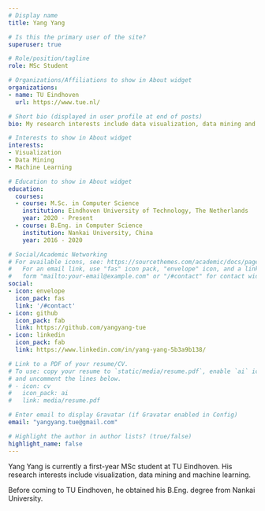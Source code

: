 ```yaml
---
# Display name
title: Yang Yang

# Is this the primary user of the site?
superuser: true

# Role/position/tagline
role: MSc Student

# Organizations/Affiliations to show in About widget
organizations:
- name: TU Eindhoven
  url: https://www.tue.nl/

# Short bio (displayed in user profile at end of posts)
bio: My research interests include data visualization, data mining and machine learning.

# Interests to show in About widget
interests:
- Visualization
- Data Mining
- Machine Learning

# Education to show in About widget
education:
  courses:
  - course: M.Sc. in Computer Science
    institution: Eindhoven University of Technology, The Netherlands
    year: 2020 - Present
  - course: B.Eng. in Computer Science
    institution: Nankai University, China
    year: 2016 - 2020

# Social/Academic Networking
# For available icons, see: https://sourcethemes.com/academic/docs/page-builder/#icons
#   For an email link, use "fas" icon pack, "envelope" icon, and a link in the
#   form "mailto:your-email@example.com" or "/#contact" for contact widget.
social:
- icon: envelope
  icon_pack: fas
  link: '/#contact'
- icon: github
  icon_pack: fab
  link: https://github.com/yangyang-tue
- icon: linkedin
  icon_pack: fab
  link: https://www.linkedin.com/in/yang-yang-5b3a9b138/

# Link to a PDF of your resume/CV.
# To use: copy your resume to `static/media/resume.pdf`, enable `ai` icons in `params.toml`, 
# and uncomment the lines below.
# - icon: cv
#   icon_pack: ai
#   link: media/resume.pdf

# Enter email to display Gravatar (if Gravatar enabled in Config)
email: "yangyang.tue@gmail.com"

# Highlight the author in author lists? (true/false)
highlight_name: false
---
```


Yang Yang is currently a first-year MSc student at TU Eindhoven. His research interests include visualization, data mining and machine learning.

Before coming to TU Eindhoven, he obtained his B.Eng. degree from Nankai University.
